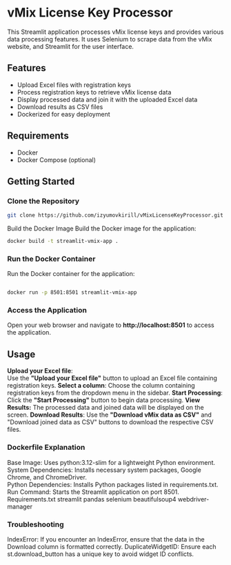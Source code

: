 # vMix License Key Processor

This Streamlit application processes vMix license keys and provides various data processing features. It uses Selenium to scrape data from the vMix website, and Streamlit for the user interface.

## Features

- Upload Excel files with registration keys
- Process registration keys to retrieve vMix license data
- Display processed data and join it with the uploaded Excel data
- Download results as CSV files
- Dockerized for easy deployment

## Requirements

- Docker
- Docker Compose (optional)

## Getting Started

### Clone the Repository

```sh
git clone https://github.com/izyumovkirill/vMixLicenseKeyProcessor.git 
```

Build the Docker Image
Build the Docker image for the application:


```sh
docker build -t streamlit-vmix-app .
```
### Run the Docker Container
Run the Docker container for the application:

```sh

docker run -p 8501:8501 streamlit-vmix-app
```
### Access the Application
Open your web browser and navigate to **http://localhost:8501** to access the application.

## Usage
**Upload your Excel file**:  
Use the **"Upload your Excel file"** button to upload an Excel file containing registration keys.
**Select a column**: Choose the column containing registration keys from the dropdown menu in the sidebar.
**Start Processing**: Click the **"Start Processing"** button to begin data processing.
**View Results:** The processed data and joined data will be displayed on the screen.
**Download Results**: Use the **"Download vMix data as CSV"** and "Download joined data as CSV" buttons to download the respective CSV files.
### Dockerfile Explanation
Base Image: Uses python:3.12-slim for a lightweight Python environment.  
System Dependencies: Installs necessary system packages, Google Chrome, and ChromeDriver.  
Python Dependencies: Installs Python packages listed in requirements.txt.  
Run Command: Starts the Streamlit application on port 8501.  
Requirements.txt
streamlit
pandas
selenium
beautifulsoup4
webdriver-manager
### Troubleshooting
IndexError: If you encounter an IndexError, ensure that the data in the Download column is formatted correctly.
DuplicateWidgetID: Ensure each st.download_button has a unique key to avoid widget ID conflicts.
